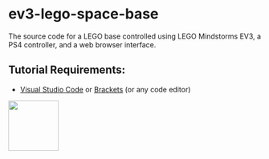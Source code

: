 # ev3-lego-space-base

The source code for a LEGO base controlled using LEGO Mindstorms EV3, a PS4 controller, and a web browser interface.

## Tutorial Requirements:

* [Visual Studio Code](https://code.visualstudio.com/) or [Brackets](http://brackets.io/) (or any code editor)

<a href="https://codeadam.ca">
<img src="https://codeadam.ca/images/code-block.png" width="100">
</a>

